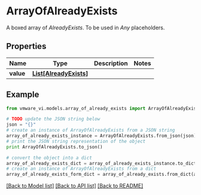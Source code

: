 # ArrayOfAlreadyExists

A boxed array of *AlreadyExists*. To be used in *Any* placeholders. 

## Properties
Name | Type | Description | Notes
------------ | ------------- | ------------- | -------------
**value** | [**List[AlreadyExists]**](AlreadyExists.md) |  | 

## Example

```python
from vmware_vi.models.array_of_already_exists import ArrayOfAlreadyExists

# TODO update the JSON string below
json = "{}"
# create an instance of ArrayOfAlreadyExists from a JSON string
array_of_already_exists_instance = ArrayOfAlreadyExists.from_json(json)
# print the JSON string representation of the object
print ArrayOfAlreadyExists.to_json()

# convert the object into a dict
array_of_already_exists_dict = array_of_already_exists_instance.to_dict()
# create an instance of ArrayOfAlreadyExists from a dict
array_of_already_exists_form_dict = array_of_already_exists.from_dict(array_of_already_exists_dict)
```
[[Back to Model list]](../README.md#documentation-for-models) [[Back to API list]](../README.md#documentation-for-api-endpoints) [[Back to README]](../README.md)


